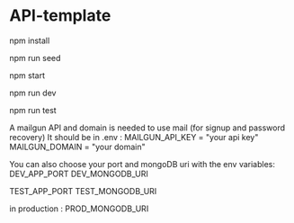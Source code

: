 # API-template

npm install <!-- install packages -->

npm run seed <!-- seed -->

npm start <!-- start production server -->

npm run dev <!-- start dev server (with nodemon)-->

npm run test <!-- run test (need to have server started) -->

A mailgun API and domain is needed to use mail (for signup and password recovery)
It should be in .env :
MAILGUN_API_KEY = "your api key"
MAILGUN_DOMAIN = "your domain"

You can also choose your port and mongoDB uri with the env variables:
DEV_APP_PORT
DEV_MONGODB_URI

TEST_APP_PORT
TEST_MONGODB_URI

in production :
PROD_MONGODB_URI
